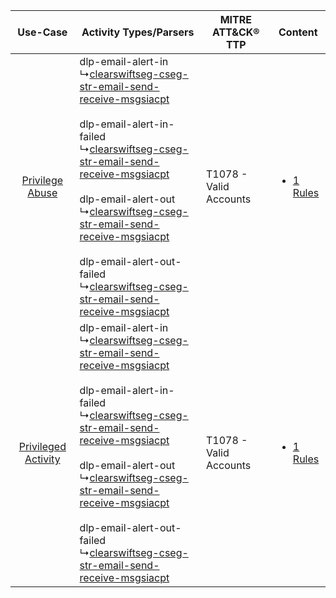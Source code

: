 |    Use-Case    | Activity Types/Parsers    | MITRE ATT&CK® TTP          | Content    |
|:----:| ---- | ---- | ---- |
|     [Privilege Abuse](../../../UseCases/uc_privilege_abuse.md)     |  dlp-email-alert-in<br> ↳[clearswiftseg-cseg-str-email-send-receive-msgsiacpt](Ps/pC_clearswiftsegcsegstremailsendreceivemsgsiacpt.md)<br><br> dlp-email-alert-in-failed<br> ↳[clearswiftseg-cseg-str-email-send-receive-msgsiacpt](Ps/pC_clearswiftsegcsegstremailsendreceivemsgsiacpt.md)<br><br> dlp-email-alert-out<br> ↳[clearswiftseg-cseg-str-email-send-receive-msgsiacpt](Ps/pC_clearswiftsegcsegstremailsendreceivemsgsiacpt.md)<br><br> dlp-email-alert-out-failed<br> ↳[clearswiftseg-cseg-str-email-send-receive-msgsiacpt](Ps/pC_clearswiftsegcsegstremailsendreceivemsgsiacpt.md)<br> | T1078 - Valid Accounts<br> | [<ul><li>1 Rules</li></ul>](RM/r_m_clearswift_clearswift_secure_email_gateway_Privilege_Abuse.md)     |
| [Privileged Activity](../../../UseCases/uc_privileged_activity.md) |  dlp-email-alert-in<br> ↳[clearswiftseg-cseg-str-email-send-receive-msgsiacpt](Ps/pC_clearswiftsegcsegstremailsendreceivemsgsiacpt.md)<br><br> dlp-email-alert-in-failed<br> ↳[clearswiftseg-cseg-str-email-send-receive-msgsiacpt](Ps/pC_clearswiftsegcsegstremailsendreceivemsgsiacpt.md)<br><br> dlp-email-alert-out<br> ↳[clearswiftseg-cseg-str-email-send-receive-msgsiacpt](Ps/pC_clearswiftsegcsegstremailsendreceivemsgsiacpt.md)<br><br> dlp-email-alert-out-failed<br> ↳[clearswiftseg-cseg-str-email-send-receive-msgsiacpt](Ps/pC_clearswiftsegcsegstremailsendreceivemsgsiacpt.md)<br> | T1078 - Valid Accounts<br> | [<ul><li>1 Rules</li></ul>](RM/r_m_clearswift_clearswift_secure_email_gateway_Privileged_Activity.md) |